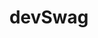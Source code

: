 ---
title: "devSwag"
title_fr: "devSwag"
order: 2
description: "Website redesign contribution for the open source project called 'devSwag' during the Hacktoberfest 2019 (Pull Request on GitHub)."
description_fr: "Contribution de redesign pour le projet open source 'devSwag' lors de la Hacktoberfest 2019 (Pull Request sur GitHub)."
featuredImage: ../images/dev-swag.png
url: "https://stoic-allen-ecacb4.netlify.com"
source_url: "https://github.com/anhek/swag-for-dev"
tags: ["hacktoberfest 2019", "redesign", "pug", "styl", "gulp", "git"]
tags_fr: ["hacktoberfest 2019", "redesign", "pug", "styl", "gulp", "git"]
---